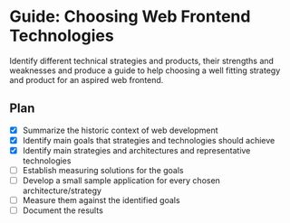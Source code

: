 # Guide: Choosing Web Frontend Technologies

Identify different technical strategies and products, their strengths and weaknesses and produce a guide to help choosing a well fitting strategy and product for an aspired web frontend.

## Plan

- [x] Summarize the historic context of web development
- [x] Identify main goals that strategies and technologies should achieve
- [x] Identify main strategies and architectures and representative technologies
- [ ] Establish measuring solutions for the goals
- [ ] Develop a small sample application for every chosen architecture/strategy
- [ ] Measure them against the identified goals
- [ ] Document the results
